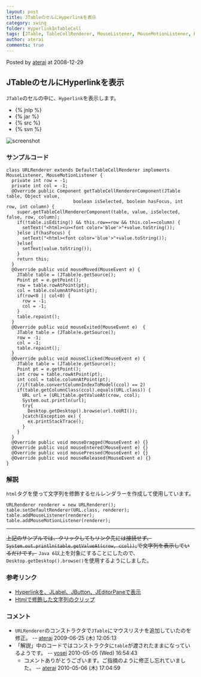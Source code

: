 ```yaml
---
layout: post
title: JTableのセルにHyperlinkを表示
category: swing
folder: HyperlinkInTableCell
tags: [JTable, TableCellRenderer, MouseListener, MouseMotionListener, Html, Desktop]
author: aterai
comments: true
---
```


Posted by [aterai](http://terai.xrea.jp/aterai.html) at 2008-12-29

## JTableのセルにHyperlinkを表示
`JTable`のセルの中に、`Hyperlink`を表示します。

- {% jnlp %}
- {% jar %}
- {% src %}
- {% svn %}

<!-- dummy comment line for breaking list -->

![screenshot](https://lh3.googleusercontent.com/_9Z4BYR88imo/TQTOF06rk7I/AAAAAAAAAb0/31ZBya_beYk/s800/HyperlinkInTableCell.png)

### サンプルコード
<pre class="prettyprint"><code>class URLRenderer extends DefaultTableCellRenderer implements MouseListener, MouseMotionListener {
  private int row = -1;
  private int col = -1;
  @Override public Component getTableCellRendererComponent(JTable table, Object value,
                         boolean isSelected, boolean hasFocus, int row, int column) {
    super.getTableCellRendererComponent(table, value, isSelected, false, row, column);
    if(!table.isEditing() &amp;&amp; this.row==row &amp;&amp; this.col==column) {
      setText("&lt;html&gt;&lt;u&gt;&lt;font color='blue'&gt;"+value.toString());
    }else if(hasFocus) {
      setText("&lt;html&gt;&lt;font color='blue'&gt;"+value.toString());
    }else{
      setText(value.toString());
    }
    return this;
  }
  @Override public void mouseMoved(MouseEvent e) {
    JTable table = (JTable)e.getSource();
    Point pt = e.getPoint();
    row = table.rowAtPoint(pt);
    col = table.columnAtPoint(pt);
    if(row&lt;0 || col&lt;0) {
      row = -1;
      col = -1;
    }
    table.repaint();
  }
  @Override public void mouseExited(MouseEvent e)  {
    JTable table = (JTable)e.getSource();
    row = -1;
    col = -1;
    table.repaint();
  }
  @Override public void mouseClicked(MouseEvent e) {
    JTable table = (JTable)e.getSource();
    Point pt = e.getPoint();
    int crow = table.rowAtPoint(pt);
    int ccol = table.columnAtPoint(pt);
    //if(table.convertColumnIndexToModel(ccol) == 2)
    if(table.getColumnClass(ccol).equals(URL.class)) {
      URL url = (URL)table.getValueAt(crow, ccol);
      System.out.println(url);
      try{
        Desktop.getDesktop().browse(url.toURI());
      }catch(Exception ex) {
        ex.printStackTrace();
      }
    }
  }
  @Override public void mouseDragged(MouseEvent e) {}
  @Override public void mouseEntered(MouseEvent e) {}
  @Override public void mousePressed(MouseEvent e) {}
  @Override public void mouseReleased(MouseEvent e) {}
}
</code></pre>

### 解説
`html`タグを使って文字列を修飾するセルレンダラーを作成して使用しています。

<pre class="prettyprint"><code>URLRenderer renderer = new URLRenderer();
table.setDefaultRenderer(URL.class, renderer);
table.addMouseListener(renderer);
table.addMouseMotionListener(renderer);
</code></pre>

- - - -
~~上記のサンプルでは、クリックしてもリンク先には接続せず、`System.out.println(table.getValueAt(crow, ccol));`で文字列を表示しているだけです。~~ `Java 6`以上を対象にすることにしたので、`Desktop.getDesktop().browse()`を使用するようにしました。

### 参考リンク
- [Hyperlinkを、JLabel、JButton、JEditorPaneで表示](http://terai.xrea.jp/Swing/HyperlinkLabel.html)
- [Htmlで修飾した文字列のクリップ](http://terai.xrea.jp/Swing/ClippedHtmlLabel.html)

<!-- dummy comment line for breaking list -->

### コメント
- `URLRenderer`のコンストラクタで`JTable`にマウスリスナを追加していたのを修正。 -- [aterai](http://terai.xrea.jp/aterai.html) 2009-06-25 (木) 12:05:13
- 「解説」中のコードではコンストラクタに`table`が渡されたままになっているようです。 -- [yosei](http://terai.xrea.jp/yosei.html) 2010-05-05 (Wed) 16:54:43
    - コメントありがとうございます。ご指摘のように修正し忘れていました。 -- [aterai](http://terai.xrea.jp/aterai.html) 2010-05-06 (木) 17:04:59

<!-- dummy comment line for breaking list -->

